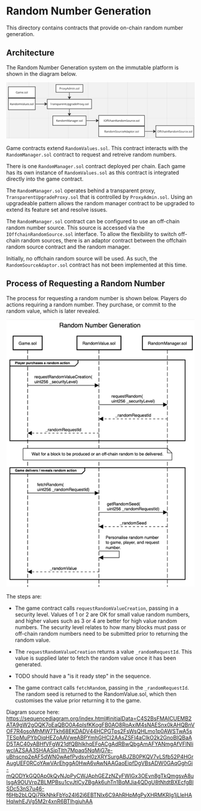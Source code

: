 # Random Number Generation

This directory contains contracts that provide on-chain random number generation.

## Architecture

The Random Number Generation system on the immutable platform is shown in the diagram below.

![Random number genration](./random-architecture.png)

Game contracts extend ```RandomValues.sol```. This contract interacts with the ```RandomManager.sol``` contract to request and retreive random numbers. 

There is one ```RandomManager.sol``` contract deployed per chain. Each game has its own instance of ```RandomValues.sol``` as this contract is integrated directly into the game contract. 

The ```RandomManager.sol``` operates behind a transparent proxy, ```TransparentUpgradeProxy.sol``` that is controlled by ```ProxyAdmin.sol```. Using an upgradeable pattern allows the random manager contract to be upgraded to extend its feature set and resolve issues. 

The ```RandomManager.sol``` contract can be configured to use an off-chain random number source. This source is accessed via the ```IOffchainRandomSource.sol``` interface. To allow the flexibility to switch off-chain random sources, there is an adaptor contract between the offchain random source contract and the random manager. 

Initially, no offchain random source will be used. As such, the ```RandomSourceAdaptor.sol``` contract has not been implemented at this time.


## Process of Requesting a Random Number

The process for requesting a random number is shown below. Players do actions requiring a random number. They purchase, or commit to the random value, which is later revealed. 

![Random number genration](./random-sequence.png)

The steps are:

* The game contract calls ```requestRandomValueCreation```, passing in a security level. Values of 1 or 2 are OK for small value random numbers, and higher values such as 3 or 4 are better for high value random numbers. The security level relates to how many blocks must pass or off-chain random numbers need to be submitted prior to returning the random value.
* The ```requestRandomValueCreation``` returns a value ```_randomRequestId```. This value is supplied later to fetch the random value once it has been generated.

* TODO should have a "is it ready step" in the sequence.

* The game contract calls ```fetchRandom```, passing in the ```_randomRequestId```. The random seed is returned to the RandomValue.sol, which then customises the value prior returning it to the game.


Diagram source here: https://sequencediagram.org/index.html#initialData=C4S2BsFMAICUEMB2ATA9gW2gOQK7oEaQBO0A4pIsfKKogFB0AO8RoAxiM4sNAESnx0kAHQBnVOF7R4osoMhMW7Tkh68EKDADV44HCPGTps2FsWsQHLmo1p0AWSTwA5sTESpMuPYbOiqHEZoAAVweABPYmhGHCI2AAsZSFl4aCIkO2k2GnoBIQBaAD5TAC40yABHfVFgW21dfQBhIkhqEFoACgAdRBwQbgAmAFYANmgAfVFINliwcIAZSAA3SHAASjpTIth7Mpaq5NqMjG7e-uBhscnp2eAF5dWN0wAefPydsvH0zXRYSurgABJZB0PKQV7vLSfb52P4HGrAugUEF0RCoYAwVArEhggA0HwA6vAwNAAGaoEipfDgVBsADW0GAqGghGi-mQODYkGQ0Ap0kQvNJpPyCWJAphGEZzNZyFWIGx3OEvn8gTkQmgsvA8uIsgA9OUVrpZBLMPBsu1cvJtlCyZBgAk6uhTn1BqMJia4QDgU8tNtdtBXEcfgBlSDc53nS7u46-f6Hb2bLQQj7RkNhkFbYo24I62i6EBTNIx6C9AhRHpMgPyXHRMKRIg1jLleHAHqlwhEJVg5M2r4xnR6BTIhgjuhAA